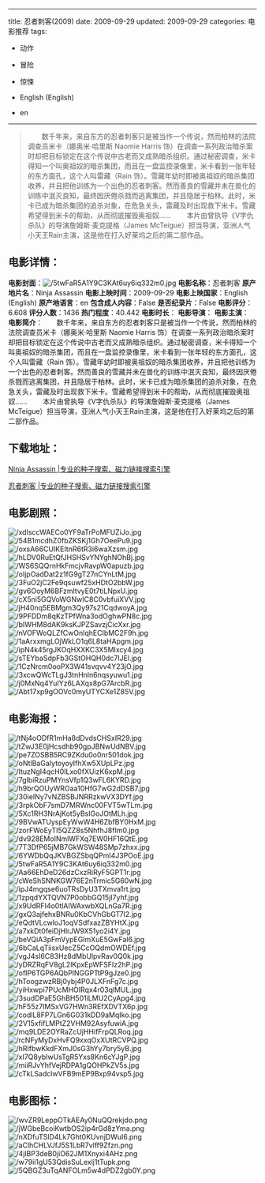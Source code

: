 
---
title: 忍者刺客(2009)
date: 2009-09-29
updated: 2009-09-29
categories: 电影推荐
tags:
- 动作
- 冒险
- 惊悚

- English (English)
- en
---


> 　　数千年来，来自东方的忍者刺客只是被当作一个传说，然而柏林的法院调查员米卡（娜奥米·哈里斯 Naomie Harris 饰）在调查一系列政治暗杀案时却把目标锁定在这个传说中古老而又成熟暗杀组织。通过秘密调查，米卡得知一个叫奥祖奴的暗杀集团，而且在一盘监控录像里，米卡看到一张年轻的东方面孔，这个人叫雷藏（Rain 饰）。雪藏年幼时即被奥祖奴的暗杀集团收养，并且把他训练为一个出色的忍者刺客。然而善良的雪藏并未在兽化的训练中泯灭良知，最终因厌倦杀戮而逃离集团，并且隐居于柏林。此时，米卡已成为暗杀集团的追杀对象，在危急关头，雷藏及时出现救下米卡。雪藏希望得到米卡的帮助，从而彻底摧毁奥祖奴……  　　本片由曾执导《V字仇杀队》的导演詹姆斯·麦克提格（James McTeigue）担当导演，亚洲人气小天王Rain主演，这是他在打入好莱坞之后的第二部作品。

## **电影详情**：

**电影封面**：<img src="https://image.tmdb.org/t/p/w200/5twFaR5A1Y9C3KAt6uy6iq332m0.jpg" alt="/5twFaR5A1Y9C3KAt6uy6iq332m0.jpg" title="/5twFaR5A1Y9C3KAt6uy6iq332m0.jpg">
**电影名称**：忍者刺客
**原产地片名**：Ninja Assassin
**电影上映时间**：2009-09-29
**电影上映国家**：English (English)
**原产地语言**：en
**包含成人内容**：False
**是否纪录片**：False
**电影评分**：6.608
**评分人数**：1436
**热门程度**：40.442
**电影时长**：
**电影导演**：
**电影主演**：
**电影简介**：　　数千年来，来自东方的忍者刺客只是被当作一个传说，然而柏林的法院调查员米卡（娜奥米·哈里斯 Naomie Harris 饰）在调查一系列政治暗杀案时却把目标锁定在这个传说中古老而又成熟暗杀组织。通过秘密调查，米卡得知一个叫奥祖奴的暗杀集团，而且在一盘监控录像里，米卡看到一张年轻的东方面孔，这个人叫雷藏（Rain 饰）。雪藏年幼时即被奥祖奴的暗杀集团收养，并且把他训练为一个出色的忍者刺客。然而善良的雪藏并未在兽化的训练中泯灭良知，最终因厌倦杀戮而逃离集团，并且隐居于柏林。此时，米卡已成为暗杀集团的追杀对象，在危急关头，雷藏及时出现救下米卡。雪藏希望得到米卡的帮助，从而彻底摧毁奥祖奴……  　　本片由曾执导《V字仇杀队》的导演詹姆斯·麦克提格（James McTeigue）担当导演，亚洲人气小天王Rain主演，这是他在打入好莱坞之后的第二部作品。

## **下载地址**：
[Ninja Assassin |专业的种子搜索、磁力链接搜索引擎](https://movie.amd794.com:2083/?search=Ninja%20Assassin&ordering=&mode=match_phrase&page_size=10&page=1)

[忍者刺客 |专业的种子搜索、磁力链接搜索引擎](https://movie.amd794.com:2083/?search=%E5%BF%8D%E8%80%85%E5%88%BA%E5%AE%A2&ordering=&mode=match_phrase&page_size=10&page=1)
 

## **电影剧照**：
<img src="https://image.tmdb.org/t/p/original/xdIsccWAECo0YF9aTrPoMFUZiJo.jpg" alt="/xdIsccWAECo0YF9aTrPoMFUZiJo.jpg" title="/xdIsccWAECo0YF9aTrPoMFUZiJo.jpg"><img src="https://image.tmdb.org/t/p/original/54B1mcdhZ0fbZKSKj1Gh7OeePu9.jpg" alt="/54B1mcdhZ0fbZKSKj1Gh7OeePu9.jpg" title="/54B1mcdhZ0fbZKSKj1Gh7OeePu9.jpg"><img src="https://image.tmdb.org/t/p/original/oxsA66CUIKEItnR6tR3i6waXzsm.jpg" alt="/oxsA66CUIKEItnR6tR3i6waXzsm.jpg" title="/oxsA66CUIKEItnR6tR3i6waXzsm.jpg"><img src="https://image.tmdb.org/t/p/original/hLDV0RuEtQfJHSHSvYNYghNOhBj.jpg" alt="/hLDV0RuEtQfJHSHSvYNYghNOhBj.jpg" title="/hLDV0RuEtQfJHSHSvYNYghNOhBj.jpg"><img src="https://image.tmdb.org/t/p/original/WS6SQQrnHkFmcjvRavpW0apuzb.jpg" alt="/WS6SQQrnHkFmcjvRavpW0apuzb.jpg" title="/WS6SQQrnHkFmcjvRavpW0apuzb.jpg"><img src="https://image.tmdb.org/t/p/original/oIjpOadDat2z1fG9gT27nCYnLtM.jpg" alt="/oIjpOadDat2z1fG9gT27nCYnLtM.jpg" title="/oIjpOadDat2z1fG9gT27nCYnLtM.jpg"><img src="https://image.tmdb.org/t/p/original/3FuO2jC2Fe9qsuwf25xHDtO2bbW.jpg" alt="/3FuO2jC2Fe9qsuwf25xHDtO2bbW.jpg" title="/3FuO2jC2Fe9qsuwf25xHDtO2bbW.jpg"><img src="https://image.tmdb.org/t/p/original/gv6OoyM6BFzmltvyE0t7tiLNpxU.jpg" alt="/gv6OoyM6BFzmltvyE0t7tiLNpxU.jpg" title="/gv6OoyM6BFzmltvyE0t7tiLNpxU.jpg"><img src="https://image.tmdb.org/t/p/original/cX5ni5GQVoWGNwIC8C0vbfuiXVV.jpg" alt="/cX5ni5GQVoWGNwIC8C0vbfuiXVV.jpg" title="/cX5ni5GQVoWGNwIC8C0vbfuiXVV.jpg"><img src="https://image.tmdb.org/t/p/original/jH40nq5EBMgm3Qy97s21CqdwoyA.jpg" alt="/jH40nq5EBMgm3Qy97s21CqdwoyA.jpg" title="/jH40nq5EBMgm3Qy97s21CqdwoyA.jpg"><img src="https://image.tmdb.org/t/p/original/9PFDDm8qKzTPfWna3odOghwPN8c.jpg" alt="/9PFDDm8qKzTPfWna3odOghwPN8c.jpg" title="/9PFDDm8qKzTPfWna3odOghwPN8c.jpg"><img src="https://image.tmdb.org/t/p/original/bIWHM8dAK9ksKJPZSavzjCicXxr.jpg" alt="/bIWHM8dAK9ksKJPZSavzjCicXxr.jpg" title="/bIWHM8dAK9ksKJPZSavzjCicXxr.jpg"><img src="https://image.tmdb.org/t/p/original/nVOFWoQLZfCwOnlqhECIbMC2F9h.jpg" alt="/nVOFWoQLZfCwOnlqhECIbMC2F9h.jpg" title="/nVOFWoQLZfCwOnlqhECIbMC2F9h.jpg"><img src="https://image.tmdb.org/t/p/original/1aArxxmgLOjWkLO1q6L8taHApgm.jpg" alt="/1aArxxmgLOjWkLO1q6L8taHApgm.jpg" title="/1aArxxmgLOjWkLO1q6L8taHApgm.jpg"><img src="https://image.tmdb.org/t/p/original/ipN4k45rgJKOqHXXKC3X5MIxcy4.jpg" alt="/ipN4k45rgJKOqHXXKC3X5MIxcy4.jpg" title="/ipN4k45rgJKOqHXXKC3X5MIxcy4.jpg"><img src="https://image.tmdb.org/t/p/original/sTEYbaSdpFb3GStOHQH0dc7IJEl.jpg" alt="/sTEYbaSdpFb3GStOHQH0dc7IJEl.jpg" title="/sTEYbaSdpFb3GStOHQH0dc7IJEl.jpg"><img src="https://image.tmdb.org/t/p/original/1CzNrcm0ooPX3W41svqvv4Y23jO.jpg" alt="/1CzNrcm0ooPX3W41svqvv4Y23jO.jpg" title="/1CzNrcm0ooPX3W41svqvv4Y23jO.jpg"><img src="https://image.tmdb.org/t/p/original/3xcwQWcTLgJ3tnHnln6nqsyuwu1.jpg" alt="/3xcwQWcTLgJ3tnHnln6nqsyuwu1.jpg" title="/3xcwQWcTLgJ3tnHnln6nqsyuwu1.jpg"><img src="https://image.tmdb.org/t/p/original/j0MxNq4YuIYz6LAXqx8pG7ArcbR.jpg" alt="/j0MxNq4YuIYz6LAXqx8pG7ArcbR.jpg" title="/j0MxNq4YuIYz6LAXqx8pG7ArcbR.jpg"><img src="https://image.tmdb.org/t/p/original/Abt17xp9gOOVc0myUTYCXe1Z85V.jpg" alt="/Abt17xp9gOOVc0myUTYCXe1Z85V.jpg" title="/Abt17xp9gOOVc0myUTYCXe1Z85V.jpg">

## **电影海报**：
<img src="https://image.tmdb.org/t/p/original/tNj4oODfR1mHa8dDvdsCHSxIR29.jpg" alt="/tNj4oODfR1mHa8dDvdsCHSxIR29.jpg" title="/tNj4oODfR1mHa8dDvdsCHSxIR29.jpg"><img src="https://image.tmdb.org/t/p/original/tZwJ3E0jHcsdhb90gpJBNwUdNBV.jpg" alt="/tZwJ3E0jHcsdhb90gpJBNwUdNBV.jpg" title="/tZwJ3E0jHcsdhb90gpJBNwUdNBV.jpg"><img src="https://image.tmdb.org/t/p/original/pe7ZOSBB5RC9ZKdu0o0nr501dok.jpg" alt="/pe7ZOSBB5RC9ZKdu0o0nr501dok.jpg" title="/pe7ZOSBB5RC9ZKdu0o0nr501dok.jpg"><img src="https://image.tmdb.org/t/p/original/oNtlBaGaIytoyoyIfhXw5XUpLPz.jpg" alt="/oNtlBaGaIytoyoyIfhXw5XUpLPz.jpg" title="/oNtlBaGaIytoyoyIfhXw5XUpLPz.jpg"><img src="https://image.tmdb.org/t/p/original/ltuzNgI4qcH0ILxo0fXUizK6xpM.jpg" alt="/ltuzNgI4qcH0ILxo0fXUizK6xpM.jpg" title="/ltuzNgI4qcH0ILxo0fXUizK6xpM.jpg"><img src="https://image.tmdb.org/t/p/original/7gIbiRzuPMYnsVfp1Q3wFL6KYRD.jpg" alt="/7gIbiRzuPMYnsVfp1Q3wFL6KYRD.jpg" title="/7gIbiRzuPMYnsVfp1Q3wFL6KYRD.jpg"><img src="https://image.tmdb.org/t/p/original/h9brQOUyWROaa10HfG7wG2dDSB7.jpg" alt="/h9brQOUyWROaa10HfG7wG2dDSB7.jpg" title="/h9brQOUyWROaa10HfG7wG2dDSB7.jpg"><img src="https://image.tmdb.org/t/p/original/30ieINy7vNZBSBJNRRzkwVX3DYf.jpg" alt="/30ieINy7vNZBSBJNRRzkwVX3DYf.jpg" title="/30ieINy7vNZBSBJNRRzkwVX3DYf.jpg"><img src="https://image.tmdb.org/t/p/original/3rpkObF7smD7MRWnc00FVT5wTLm.jpg" alt="/3rpkObF7smD7MRWnc00FVT5wTLm.jpg" title="/3rpkObF7smD7MRWnc00FVT5wTLm.jpg"><img src="https://image.tmdb.org/t/p/original/5Xc1RH3NrAjKot5yBsIGoJOtMLh.jpg" alt="/5Xc1RH3NrAjKot5yBsIGoJOtMLh.jpg" title="/5Xc1RH3NrAjKot5yBsIGoJOtMLh.jpg"><img src="https://image.tmdb.org/t/p/original/9BVwATUyspEyWwW4H6ZbfBY0HxM.jpg" alt="/9BVwATUyspEyWwW4H6ZbfBY0HxM.jpg" title="/9BVwATUyspEyWwW4H6ZbfBY0HxM.jpg"><img src="https://image.tmdb.org/t/p/original/zorFWoEyTI5QZZ8s5NhfhJ8fIm0.jpg" alt="/zorFWoEyTI5QZZ8s5NhfhJ8fIm0.jpg" title="/zorFWoEyTI5QZZ8s5NhfhJ8fIm0.jpg"><img src="https://image.tmdb.org/t/p/original/dv928EMoINmlWFXq7EW0HF16QtE.jpg" alt="/dv928EMoINmlWFXq7EW0HF16QtE.jpg" title="/dv928EMoINmlWFXq7EW0HF16QtE.jpg"><img src="https://image.tmdb.org/t/p/original/7T3DfP65jMB7GkWSW48SMp7zhxx.jpg" alt="/7T3DfP65jMB7GkWSW48SMp7zhxx.jpg" title="/7T3DfP65jMB7GkWSW48SMp7zhxx.jpg"><img src="https://image.tmdb.org/t/p/original/6YWDbQqJKVBGZSbqQPmI4J3POoE.jpg" alt="/6YWDbQqJKVBGZSbqQPmI4J3POoE.jpg" title="/6YWDbQqJKVBGZSbqQPmI4J3POoE.jpg"><img src="https://image.tmdb.org/t/p/original/5twFaR5A1Y9C3KAt6uy6iq332m0.jpg" alt="/5twFaR5A1Y9C3KAt6uy6iq332m0.jpg" title="/5twFaR5A1Y9C3KAt6uy6iq332m0.jpg"><img src="https://image.tmdb.org/t/p/original/Aa66EhDeD26dzCxzRiRyF5GPT1r.jpg" alt="/Aa66EhDeD26dzCxzRiRyF5GPT1r.jpg" title="/Aa66EhDeD26dzCxzRiRyF5GPT1r.jpg"><img src="https://image.tmdb.org/t/p/original/cWeShSNNKGW76E2nTrmic5G60wN.jpg" alt="/cWeShSNNKGW76E2nTrmic5G60wN.jpg" title="/cWeShSNNKGW76E2nTrmic5G60wN.jpg"><img src="https://image.tmdb.org/t/p/original/ipJ4mgqse6uoTRsDyU3TXmva1rt.jpg" alt="/ipJ4mgqse6uoTRsDyU3TXmva1rt.jpg" title="/ipJ4mgqse6uoTRsDyU3TXmva1rt.jpg"><img src="https://image.tmdb.org/t/p/original/1zpqdYXTQVN7P0obbGQ15jI7yhf.jpg" alt="/1zpqdYXTQVN7P0obbGQ15jI7yhf.jpg" title="/1zpqdYXTQVN7P0obbGQ15jI7yhf.jpg"><img src="https://image.tmdb.org/t/p/original/x9UdRFI4o0tlAIWAxwbXQLnGa7R.jpg" alt="/x9UdRFI4o0tlAIWAxwbXQLnGa7R.jpg" title="/x9UdRFI4o0tlAIWAxwbXQLnGa7R.jpg"><img src="https://image.tmdb.org/t/p/original/gxQ3ajfehxBNRu0KbCVhGbGT7I2.jpg" alt="/gxQ3ajfehxBNRu0KbCVhGbGT7I2.jpg" title="/gxQ3ajfehxBNRu0KbCVhGbGT7I2.jpg"><img src="https://image.tmdb.org/t/p/original/eQdtVLcwloJ1oqVSdfxazZBYHtX.jpg" alt="/eQdtVLcwloJ1oqVSdfxazZBYHtX.jpg" title="/eQdtVLcwloJ1oqVSdfxazZBYHtX.jpg"><img src="https://image.tmdb.org/t/p/original/a7xkDt0feiDjHlrJW9X51yo2i4Y.jpg" alt="/a7xkDt0feiDjHlrJW9X51yo2i4Y.jpg" title="/a7xkDt0feiDjHlrJW9X51yo2i4Y.jpg"><img src="https://image.tmdb.org/t/p/original/beVQiA3pFmVypEGImXuE5GwFal6.jpg" alt="/beVQiA3pFmVypEGImXuE5GwFal6.jpg" title="/beVQiA3pFmVypEGImXuE5GwFal6.jpg"><img src="https://image.tmdb.org/t/p/original/6bCaLqTiisxUecZ5CcOQdmOWDEf.jpg" alt="/6bCaLqTiisxUecZ5CcOQdmOWDEf.jpg" title="/6bCaLqTiisxUecZ5CcOQdmOWDEf.jpg"><img src="https://image.tmdb.org/t/p/original/vgJ4sI6C83Hz8dMbUlpvRav0Q0k.jpg" alt="/vgJ4sI6C83Hz8dMbUlpvRav0Q0k.jpg" title="/vgJ4sI6C83Hz8dMbUlpvRav0Q0k.jpg"><img src="https://image.tmdb.org/t/p/original/yDRZRqFV8gL2lKpxEpWFSFIz2hP.jpg" alt="/yDRZRqFV8gL2lKpxEpWFSFIz2hP.jpg" title="/yDRZRqFV8gL2lKpxEpWFSFIz2hP.jpg"><img src="https://image.tmdb.org/t/p/original/ofIP6TGP6AQbPlNGGPTtP9gJze0.jpg" alt="/ofIP6TGP6AQbPlNGGPTtP9gJze0.jpg" title="/ofIP6TGP6AQbPlNGGPTtP9gJze0.jpg"><img src="https://image.tmdb.org/t/p/original/hToogzwzRBj0ybj4P0JLXFnFg7c.jpg" alt="/hToogzwzRBj0ybj4P0JLXFnFg7c.jpg" title="/hToogzwzRBj0ybj4P0JLXFnFg7c.jpg"><img src="https://image.tmdb.org/t/p/original/yiHxwpi7PUcMHOIRqx4r03qlMUL.jpg" alt="/yiHxwpi7PUcMHOIRqx4r03qlMUL.jpg" title="/yiHxwpi7PUcMHOIRqx4r03qlMUL.jpg"><img src="https://image.tmdb.org/t/p/original/3sudDPaE5GhBH501iLMU2CyApg4.jpg" alt="/3sudDPaE5GhBH501iLMU2CyApg4.jpg" title="/3sudDPaE5GhBH501iLMU2CyApg4.jpg"><img src="https://image.tmdb.org/t/p/original/hF55z7IMSxVG7HWn3REfXDVTX6p.jpg" alt="/hF55z7IMSxVG7HWn3REfXDVTX6p.jpg" title="/hF55z7IMSxVG7HWn3REfXDVTX6p.jpg"><img src="https://image.tmdb.org/t/p/original/codlL8FP7LGn6G031kDD9aMqIko.jpg" alt="/codlL8FP7LGn6G031kDD9aMqIko.jpg" title="/codlL8FP7LGn6G031kDD9aMqIko.jpg"><img src="https://image.tmdb.org/t/p/original/2V15xfifLMPtZ2VHM92AsyfuwiA.jpg" alt="/2V15xfifLMPtZ2VHM92AsyfuwiA.jpg" title="/2V15xfifLMPtZ2VHM92AsyfuwiA.jpg"><img src="https://image.tmdb.org/t/p/original/mq9LDE2OYRaZcUjHHifFrpQLRoq.jpg" alt="/mq9LDE2OYRaZcUjHHifFrpQLRoq.jpg" title="/mq9LDE2OYRaZcUjHHifFrpQLRoq.jpg"><img src="https://image.tmdb.org/t/p/original/rcNFyMyDxHvFQ9xxqOxXUtRCVPQ.jpg" alt="/rcNFyMyDxHvFQ9xxqOxXUtRCVPQ.jpg" title="/rcNFyMyDxHvFQ9xxqOxXUtRCVPQ.jpg"><img src="https://image.tmdb.org/t/p/original/hRIfbwKkdFXmJ0sG3hYy7bry5yB.jpg" alt="/hRIfbwKkdFXmJ0sG3hYy7bry5yB.jpg" title="/hRIfbwKkdFXmJ0sG3hYy7bry5yB.jpg"><img src="https://image.tmdb.org/t/p/original/xI7Q8ybIwUsTgR5Yxs8Kn6cYJgP.jpg" alt="/xI7Q8ybIwUsTgR5Yxs8Kn6cYJgP.jpg" title="/xI7Q8ybIwUsTgR5Yxs8Kn6cYJgP.jpg"><img src="https://image.tmdb.org/t/p/original/miiRJvYhfVejRDPA1gQOHPkZV5s.jpg" alt="/miiRJvYhfVejRDPA1gQOHPkZV5s.jpg" title="/miiRJvYhfVejRDPA1gQOHPkZV5s.jpg"><img src="https://image.tmdb.org/t/p/original/cTkLSadclwVFB9mEP9Bxp94vsp5.jpg" alt="/cTkLSadclwVFB9mEP9Bxp94vsp5.jpg" title="/cTkLSadclwVFB9mEP9Bxp94vsp5.jpg">

## **电影图标**：
<img src="https://image.tmdb.org/t/p/original/wvZR9LeppOTkAEAy0NuQQrekjdo.png" alt="/wvZR9LeppOTkAEAy0NuQQrekjdo.png" title="/wvZR9LeppOTkAEAy0NuQQrekjdo.png"><img src="https://image.tmdb.org/t/p/original/jWGbeBcoiKwtbOS2ip4rGd8zYma.png" alt="/jWGbeBcoiKwtbOS2ip4rGd8zYma.png" title="/jWGbeBcoiKwtbOS2ip4rGd8zYma.png"><img src="https://image.tmdb.org/t/p/original/nXDfuTSlD4Lk7Ght0KUvnjDWuI6.png" alt="/nXDfuTSlD4Lk7Ght0KUvnjDWuI6.png" title="/nXDfuTSlD4Lk7Ght0KUvnjDWuI6.png"><img src="https://image.tmdb.org/t/p/original/aClhCHLVJfJ5S1LbR7vlff9Zfzn.png" alt="/aClhCHLVJfJ5S1LbR7vlff9Zfzn.png" title="/aClhCHLVJfJ5S1LbR7vlff9Zfzn.png"><img src="https://image.tmdb.org/t/p/original/4jlBP3deB0jiO62JM1Xnyxi4AHz.png" alt="/4jlBP3deB0jiO62JM1Xnyxi4AHz.png" title="/4jlBP3deB0jiO62JM1Xnyxi4AHz.png"><img src="https://image.tmdb.org/t/p/original/w79ii1gU53QdisSuLexlj1tTupk.png" alt="/w79ii1gU53QdisSuLexlj1tTupk.png" title="/w79ii1gU53QdisSuLexlj1tTupk.png"><img src="https://image.tmdb.org/t/p/original/5QBGZ3uTqANFOLm5w4dPDZ2gb0Y.png" alt="/5QBGZ3uTqANFOLm5w4dPDZ2gb0Y.png" title="/5QBGZ3uTqANFOLm5w4dPDZ2gb0Y.png">
